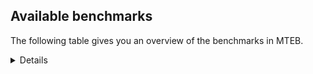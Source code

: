 ## Available benchmarks
The following table gives you an overview of the benchmarks in MTEB.

<details>

<!-- This allows the table to be autogenerated in the future: -->
<!-- BENCHMARKS TABLE START -->

| Name | Leaderboard name | # Tasks | Task Types | Domains | Languages |
|------|------------------|---------|------------|---------|-----------|
| [BEIR](https://arxiv.org/abs/2104.08663) | BEIR | 15 | Retrieval: 15 | [News, Medical, Programming, Blog, Government, Written, Academic, Encyclopaedic, Web, Financial, Non-fiction, Reviews, Social] | eng |
| [BEIR-NL](https://arxiv.org/abs/2412.08329) | BEIR-NL | 15 | Retrieval: 15 | [Medical, Academic, Written, Web, Non-fiction, Encyclopaedic] | nld |
| [BRIGHT](https://brightbenchmark.github.io/) | BRIGHT | 1 | Retrieval: 1 | [Non-fiction, Written] | eng |
| [BRIGHT (long)](https://brightbenchmark.github.io/) | BRIGHT (long) | 1 | Retrieval: 1 | [Non-fiction, Written] | eng |
| [BuiltBench(eng)](https://arxiv.org/abs/2411.12056) | BuiltBench(eng) | 4 | Clustering: 2, Retrieval: 1, Reranking: 1 | [Engineering, Written] | eng |
| [ChemTEB](https://arxiv.org/abs/2412.00532) | Chemical | 27 | BitextMining: 1, Classification: 17, Clustering: 2, PairClassification: 5, Retrieval: 2 | [Chemistry] | kor,jpn,fra,deu,tur,hin,ces,zho,por,msa,eng,nld,spa |
| [CoIR](https://github.com/CoIR-team/coir) | Code Information Retrieval | 10 | Retrieval: 10 | [Programming, Written] | go,ruby,sql,c++,javascript,eng,java,php,python |
| [CodeRAG](https://arxiv.org/abs/2406.14497) | CodeRAG | 4 | Reranking: 4 | [Programming] | python |
| [Encodechka](https://github.com/avidale/encodechka) | Encodechka | 7 | STS: 2, Classification: 4, PairClassification: 1 | [News, Fiction, Government, Written, Web, Non-fiction, Social] | rus |
| [FollowIR](https://arxiv.org/abs/2403.15246) | Instruction Following | 3 | InstructionRetrieval: 3 | [News, Written] | eng |
| [LongEmbed](https://arxiv.org/abs/2404.12096v2) | Long-context Retrieval | 6 | Retrieval: 6 | [Fiction, Blog, Academic, Written, Encyclopaedic, Spoken, Non-fiction] | eng |
| [MIEB(Img)](https://arxiv.org/abs/2504.10471) | Image only | 49 | Any2AnyRetrieval: 15, ImageClassification: 22, ImageClustering: 5, VisualSTS(eng): 5, VisualSTS(multi): 2 | [News, Scene, Blog, Web, Written, Medical, Spoken, Non-fiction, Reviews, Social, Encyclopaedic] | ita,kor,cmn,ara,fra,deu,tur,pol,por,eng,nld,spa,rus |
| [MIEB(Multilingual)](https://arxiv.org/abs/2504.10471) | Image-Text, Multilingual | 130 | ImageClassification: 22, ImageClustering: 5, ZeroShotClassification: 23, VisionCentricQA: 6, Compositionality: 7, VisualSTS(eng): 7, Any2AnyRetrieval: 45, DocumentUnderstanding: 10, Any2AnyMultilingualRetrieval: 3, VisualSTS(multi): 2 | [News, Scene, Blog, Web, Academic, Medical, Written, Spoken, Non-fiction, Reviews, Constructed, Social, Encyclopaedic] | ell,hrv,pol,zho,eng,heb,tha,ukr,swa,vie,dan,por,nld,swe,rus,bul,hun,cmn,jpn,fil,fra,deu,fin,tel,hin,ces,ind,quz,est,mri,ita,kor,ron,ara,nor,tur,ben,spa,fas |
| [MIEB(eng)](https://arxiv.org/abs/2504.10471) | Image-Text, English | 125 | ImageClassification: 22, ImageClustering: 5, ZeroShotClassification: 23, VisionCentricQA: 6, Compositionality: 7, VisualSTS(eng): 7, Any2AnyRetrieval: 45, DocumentUnderstanding: 10 | [News, Scene, Blog, Web, Academic, Medical, Written, Spoken, Non-fiction, Reviews, Constructed, Social, Encyclopaedic] | eng |
| [MIEB(lite)](https://arxiv.org/abs/2504.10471) | Image-Text, Lite | 51 | ImageClassification: 8, ImageClustering: 2, ZeroShotClassification: 7, VisionCentricQA: 5, Compositionality: 6, VisualSTS(eng): 2, VisualSTS(multi): 2, Any2AnyRetrieval: 11, DocumentUnderstanding: 6, Any2AnyMultilingualRetrieval: 2 | [News, Scene, Blog, Web, Academic, Medical, Written, Spoken, Non-fiction, Reviews, Social, Encyclopaedic] | ell,hrv,pol,zho,eng,heb,tha,ukr,swa,vie,dan,por,nld,swe,rus,bul,hun,cmn,jpn,fil,fra,deu,fin,tel,hin,ces,ind,quz,est,mri,ita,kor,ron,ara,nor,tur,ben,spa,fas |
| [MINERSBitextMining](https://arxiv.org/pdf/2406.07424) | MINERSBitextMining | 7 | BitextMining: 7 | [Reviews, Written, Social] | yor,pol,eus,bre,mon,war,bbc,khm,abs,kab,bug,kur,tha,aze,lfn,pes,tat,cat,mad,mui,sqi,fra,deu,tel,urd,ces,cbk,kaz,ile,swg,lvs,kor,cym,mal,afr,cor,mkd,yid,hsb,bel,max,mak,eng,ina,ukr,lat,vie,ang,swe,tuk,zsm,dsb,amh,ace,glg,fin,hye,hin,pcm,bhp,mar,fry,lit,ita,ron,tur,ast,ben,wuu,srp,min,hrv,swh,arq,ceb,heb,gla,nob,bew,por,ibo,nld,sun,ido,rus,bul,cmn,jpn,isl,jav,slv,nij,ind,nov,ban,awa,uig,slk,nds,xho,mhr,tam,spa,bjn,ell,csb,tzl,hau,epo,tgl,bos,orv,pms,pam,dan,cha,oci,yue,fao,hun,kzj,dtp,rej,kat,arz,nno,est,ara,gsw,gle,uzb,ber |
| MTEB(Code, v1) | Code | 12 | Retrieval: 12 | [Programming, Written] | go,c,ruby,sql,php,rust,scala,swift,eng,java,javascript,c++,shell,typescript,python |
| MTEB(Europe, v1) | European | 74 | BitextMining: 7, Classification: 21, Clustering: 8, Retrieval: 15, InstructionRetrieval: 3, MultilabelClassification: 2, PairClassification: 6, Reranking: 3, STS: 9 | [News, Web, Fiction, Legal, Spoken, Non-fiction, Reviews, Religious, Programming, Written, Financial, Medical, Social, Subtitles, Blog, Government, Academic, Encyclopaedic, Constructed] | ell,hrv,pol,eus,eng,mlt,nob,lav,dan,por,fao,nld,swe,bul,hun,isl,fra,deu,fin,ces,slv,rom,lit,nno,est,slk,ita,ron,gle,spa |
| MTEB(Indic, v1) | Indic | 23 | BitextMining: 4, Clustering: 1, Classification: 13, PairClassification: 1, Retrieval: 2, Reranking: 1, STS: 1 | [Religious, News, Fiction, Legal, Web, Government, Written, Spoken, Non-fiction, Reviews, Constructed, Social, Encyclopaedic] | kan,raj,bod,kas,eng,mup,pus,hne,mwr,nep,guj,npi,pan,sat,ory,tel,urd,asm,hin,mni,bgc,brx,mar,awa,san,doi,boy,bho,mal,mai,tam,ben,snd,gom,gbm |
| MTEB(Law, v1) | Legal | 8 | Retrieval: 8 | [Legal, Written] | zho,deu,eng |
| MTEB(Medical, v1) | Medical | 12 | Retrieval: 9, Clustering: 2, Reranking: 1 | [Government, Written, Academic, Medical, Web, Non-fiction] | kor,vie,ara,cmn,fra,pol,zho,spa,eng,rus |
| MTEB(Multilingual, v1) | Multilingual | 132 | BitextMining: 13, Classification: 43, Clustering: 17, Retrieval: 18, InstructionRetrieval: 3, MultilabelClassification: 5, PairClassification: 11, Reranking: 6, STS: 16 | [News, Web, Fiction, Legal, Spoken, Non-fiction, Reviews, Religious, Programming, Entertainment, Written, Financial, Medical, Social, Subtitles, Blog, Government, Academic, Encyclopaedic, Constructed] | apu,cso,mit,nss,ncj,aer,hub,cut,nhw,wmw,bbc,khm,atg,srn,knj,zas,gum,byx,guo,kmu,bki,qxh,nak,wim,mio,crn,myy,glk,tsw,mxt,bao,wol,caf,nin,ptp,mey,inb,hus,msc,myk,wal,huu,mbc,cbu,sqi,fra,bpr,urd,krc,yss,hui,mib,div,dif,kqw,swg,bzh,mal,ckb,mai,bjk,kud,zpv,cuk,aeb,kpx,kto,mdy,dji,pir,gwi,aom,for,wln,qub,ntp,mak,mir,mna,cap,otm,tzo,qwh,lat,cmo,ntj,ulk,agg,ajp,pap,dgc,lid,ssw,lao,lus,rmy,urb,kmo,amh,cpu,ace,xtm,uvl,azz,mcp,kmr,nhi,qul,too,bgc,bhp,mar,zpq,alq,pbt,ita,ame,sll,aka,obo,tur,zaj,msk,ast,mgh,naf,jae,ksj,pon,sna,cek,kql,anh,zat,tcz,usp,abt,ghs,mpp,auy,abx,mpx,kde,wbi,knc,ceb,shn,arq,gla,ltz,ndj,nhg,nob,qvs,ter,bew,dov,shi,ata,mbb,por,eko,nld,tbo,yon,aly,spl,nas,ebk,sun,ido,pwg,bus,dah,gvf,jvn,nfa,tuc,bsp,zul,poy,tod,bch,brx,aia,awa,mxb,lin,mgc,amf,wrs,esk,xho,cao,ded,wer,imo,pri,spa,mmo,kiz,tcs,opm,kbh,zpl,raj,bkd,gub,ary,apw,wnc,kje,pio,tzl,mlt,zpu,dob,epo,tfr,qve,tzj,zty,plt,haw,tpz,ncl,hch,nko,kam,tyv,cac,iou,oci,ztq,zyp,ttc,ndg,dik,cpc,sue,apc,aey,nhy,mbs,tmd,agr,mya,sgz,ydd,kbm,sbe,mco,kze,fuf,kkc,maa,rej,pls,cuc,kew,est,scn,kbq,szl,ikk,not,far,isn,klt,nya,gle,msa,nys,agm,snd,tzm,arn,grc,udu,gaw,yle,mop,rkb,uri,wsk,bzd,war,zho,srd,mon,aai,bvd,bug,kur,chd,swa,ayr,lgl,fur,reg,aze,orm,mto,wnu,chv,apz,box,aso,zab,tat,amk,zlm,cax,mui,gfk,wro,cbk,emi,bco,nna,grn,knf,ctu,ngp,nnq,lex,kor,sin,mkd,nor,hsb,gai,hot,mkn,gdr,mbh,ood,pib,mzz,twi,yaq,amm,mbl,roo,max,atb,kbc,ina,mkl,bkq,lbb,tof,mwr,bba,dad,plu,mlh,knv,sus,guh,qxn,pad,mup,kyf,wap,aon,ktm,ang,tuo,tpa,taq,lac,sny,yuw,awk,kos,heg,gof,zsm,ssd,zpz,aaz,suz,chz,emp,jac,soq,kue,mjc,bbr,zac,zav,mni,pcm,mle,hmn,cpa,djr,kpf,ino,zao,mmx,tuf,hbo,cab,boy,wuu,car,agu,mpt,ksr,pah,min,bmk,azj,ars,lif,tbf,quh,bqp,mic,cpy,cbs,gvn,chf,sgb,zpo,apr,dwy,sim,ian,mam,nch,top,lww,toc,kea,rus,tke,bnp,amx,cmn,jpn,taj,caa,dhg,nhe,qvh,tac,trc,wiv,zar,jav,ltg,ind,xed,wrk,nij,tim,avt,cle,tlf,soy,acf,tiy,mhr,mwe,xav,arb,bam,gom,bmr,wed,usa,cjk,csb,sco,mva,gux,hau,mie,yrb,quf,tew,gnn,npi,tbz,dop,mti,orv,cot,ntu,nvm,kpw,kwi,hns,kac,cbt,muy,zaw,leu,ffm,sey,dtp,ubu,fij,hlt,agn,gyr,maj,arz,poi,etr,doi,agd,acr,beu,cbi,wos,mri,bho,mig,gsw,mqb,kik,quy,omw,daa,gmv,bbb,bjr,som,pab,qvc,rwo,tgo,msm,ign,jic,vid,kyc,yor,kms,mlg,bgt,kwd,qvw,bre,kgk,fai,noa,poh,tum,tca,kab,abs,tbc,ctp,kyz,yka,jni,guj,qvm,zos,zpc,dwr,umb,lfn,ssg,kkl,pes,kmk,gdn,pan,ziw,srm,xsi,cop,bvr,fue,mph,maz,nab,poe,cat,tah,tel,crx,deu,apb,asm,ces,run,tir,lij,ile,huv,san,lvs,cth,anv,gah,mwf,spp,eri,fas,tet,tnp,bqc,wiu,ubr,cni,bel,cnt,wuv,bod,ixl,ssx,bjp,pjt,uzn,nop,mos,kpr,pus,aoj,jiv,vie,mps,tpi,acm,wmt,tuk,bjv,tte,otq,tav,nqo,ngu,fin,hye,hin,msy,dgr,rom,nus,fry,sbk,ewe,zca,bsj,kmh,cjv,xon,bzj,myu,msb,snc,ben,mwp,fuv,qvz,bxh,srp,amu,xnn,tku,mau,ikw,mwc,kwf,arp,hrv,sah,att,bon,geb,mih,ots,cnl,upv,mcb,atd,heb,buk,smo,lbk,nde,awb,awx,ons,rmc,sxb,lua,tvk,dyu,dzo,aau,bmh,big,nwi,shj,hla,isl,ptu,stp,cjo,cta,bef,ipi,taw,zpm,slk,snp,nds,ese,kin,kyg,tam,kvn,arl,mcf,bjn,mek,cgc,gam,blz,kdc,ell,crh,cwe,wbp,otn,srq,zap,gui,yut,bos,kmb,nbq,klv,myw,adz,mbt,pam,cha,cui,toj,tpt,urt,cbr,mpj,fao,snn,lug,hun,miz,kzj,bdd,blw,row,mgw,cav,fil,nyu,viv,rro,nuy,qxo,khz,ven,kpg,sag,apn,meu,yal,boj,ppo,bea,kek,maq,ton,uzb,cya,mlp,ber,faa,tgk,pol,vec,eus,byr,ote,ura,beo,bss,waj,hne,tha,mux,tdt,ake,mkj,ong,ksd,kqf,mhl,tee,kne,hvn,sat,gvs,ruf,jao,zad,lmo,mad,kup,tue,bhl,spy,quc,zaa,cak,alp,kaz,snx,agt,kqa,bmu,tnc,aui,cym,gul,ncu,afr,bem,nlg,cor,rop,kgp,xtd,yid,mee,amn,chk,mxp,sps,acq,spm,swp,xla,eng,uli,kas,boa,vmy,mcq,ukr,piu,kjs,aak,hix,zai,zga,zsr,kbp,tso,kvg,cpb,uvh,tgp,wat,swe,cco,yuj,dsb,mcr,glg,mxq,nca,ken,met,txu,yre,nii,lit,yad,kwj,qvn,cub,bps,med,ron,shp,nsn,cbv,jid,clu,bhg,khs,meq,gaz,tsn,svk,hat,kan,gbm,dgz,acu,kpj,nou,sja,sab,gup,sua,luo,bjz,cbc,nif,pag,hto,gvc,kgf,swh,aoi,yap,okv,khk,nep,ape,tnk,lav,are,cux,nhu,fuc,ibo,mca,enq,bul,aii,yva,cof,mag,mox,amr,sot,auc,fuh,csy,slv,bgs,gun,nov,nho,mav,ban,tif,uig,glv,amo,ilo,sri,azb,yby,mqj,gng,kyq,qup,mvn,djk,als,con,kqc,gnw,ycn,kaq,rgu,cme,yml,smk,aby,urw,tgl,zam,amp,chq,tos,kon,azg,pms,prs,dan,gym,tbg,hop,mil,zia,yue,iws,tnn,nhr,mbj,tna,rug,kdl,fon,kmg,kir,ory,bak,dww,npl,kiw,lim,mpm,sbs,bkx,seh,bsn,tiw,txq,llg,kat,xbi,mks,prf,pma,lcm,nno,yaa,ara,nso,hmo,pao,rai,mcd |
| [MTEB(Scandinavian, v1)](https://kennethenevoldsen.github.io/scandinavian-embedding-benchmark/) | Scandinavian | 28 | BitextMining: 2, Classification: 13, Retrieval: 7, Clustering: 6 | [News, Fiction, Blog, Legal, Written, Web, Encyclopaedic, Government, Spoken, Non-fiction, Reviews, Social] | nob,isl,dan,fao,swe,nno |
| [MTEB(cmn, v1)](https://github.com/FlagOpen/FlagEmbedding/tree/master/research/C_MTEB) | Chinese | 32 | Retrieval: 8, Reranking: 4, PairClassification: 2, Clustering: 4, STS: 7, Classification: 7 | [Entertainment, Government, Financial, Academic, Medical, Written, Non-fiction] | cmn |
| [MTEB(deu, v1)](https://arxiv.org/html/2401.02709v1) | German | 19 | Classification: 6, Clustering: 4, PairClassification: 2, Reranking: 1, Retrieval: 4, STS: 2 | [News, Legal, Written, Web, Encyclopaedic, Spoken, Non-fiction, Reviews] | deu |
| MTEB(eng, v1) | English Legacy | 56 | Classification: 12, Retrieval: 15, Clustering: 11, Reranking: 4, STS: 10, PairClassification: 3, Summarization: 1 | [Spoken, News, Programming, Blog, Government, Academic, Written, Medical, Web, Financial, Non-fiction, Reviews, Social, Encyclopaedic] | eng |
| MTEB(eng, v2) | English | 41 | Retrieval: 10, Clustering: 8, Reranking: 2, STS: 9, Classification: 8, PairClassification: 3, Summarization: 1 | [News, Medical, Programming, Blog, Academic, Written, Web, Financial, Spoken, Non-fiction, Reviews, Social, Encyclopaedic] | eng |
| MTEB(fas, beta) | Farsi (BETA) | 60 | Classification: 18, Clustering: 5, PairClassification: 8, Reranking: 2, Retrieval: 21, STS: 3, BitextMining: 3 | [Religious, News, Medical, Blog, Academic, Written, Web, Spoken, Reviews, Social, Encyclopaedic] | fas |
| [MTEB(fra, v1)](https://arxiv.org/abs/2405.20468) | French | 25 | Classification: 6, Clustering: 7, PairClassification: 1, Reranking: 2, Retrieval: 5, STS: 3, Summarization: 1 | [News, Legal, Written, Academic, Encyclopaedic, Web, Spoken, Non-fiction, Reviews, Social] | fra,eng |
| [MTEB(jpn, v1)](https://github.com/sbintuitions/JMTEB) | Japanese | 16 | Clustering: 2, Classification: 4, STS: 2, PairClassification: 1, Retrieval: 6, Reranking: 1 | [News, Written, Web, Encyclopaedic, Academic, Spoken, Non-fiction, Reviews] | jpn |
| MTEB(kor, v1) | Korean | 6 | Classification: 1, Reranking: 1, Retrieval: 2, STS: 2 | [News, Written, Web, Encyclopaedic, Spoken, Reviews] | kor |
| [MTEB(pol, v1)](https://arxiv.org/abs/2405.10138) | Polish | 17 | Classification: 7, Clustering: 3, PairClassification: 4, STS: 3 | [News, Fiction, Legal, Written, Academic, Web, Spoken, Non-fiction, Reviews, Social] | pol |
| [MTEB(rus, v1)](https://aclanthology.org/2023.eacl-main.148/) | Russian | 23 | Classification: 9, Clustering: 3, MultilabelClassification: 2, PairClassification: 1, Reranking: 2, Retrieval: 3, STS: 3 | [News, Blog, Web, Written, Academic, Spoken, Reviews, Social, Encyclopaedic] | rus |
| [NanoBEIR](https://huggingface.co/collections/zeta-alpha-ai/nanobeir-66e1a0af21dfd93e620cd9f6) | NanoBEIR | 13 | Retrieval: 13 | [News, Academic, Written, Medical, Web, Non-fiction, Social, Encyclopaedic] | eng |
| [RAR-b](https://arxiv.org/abs/2404.06347) | Reasoning retrieval | 17 | Retrieval: 17 | [Programming, Written, Encyclopaedic] | eng |

<!-- BENCHMARKS TABLE END -->
